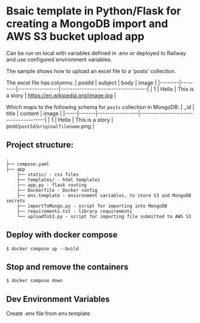 # Bsaic template in Python/Flask for creating a MongoDB import and AWS S3 bucket upload app

Can be run on local with variables defined in .env or deployed to Railway and use configured environment variables.

The sample shows how to upload an excel file to a 'posts' collection. 

The excel file has columns:
| postId | subject | body            | image                              |
|--------|---------|-----------------|------------------------------------|
| 1      | Hello   | This is a story | https://en.wikipedia.org/image.jpg |

Which maps to the following schema for `posts` collection in MongoDB:
| _id | title | content         | image                                |
|-----|-------|-----------------|--------------------------------------|
| 1   | Hello | This is a story | post/`postId`/`originalfilename`.png |

## Project structure:

```
.
├── compose.yaml
├── app
    ├── static/ - css files
    ├── templates/ - html templates
    ├── app.py - flask routing
    ├── Dockerfile - Docker config
    ├── env.template - environment variables, to store S3 and MongoDB secrets
    ├── importToMongo.py - script for importing into MongoDB
    ├── requirements.txt - library requirements
    └── uploadToS3.py - script for importing file submitted to AWS S3

```

## Deploy with docker compose

```
$ docker compose up --build
```

## Stop and remove the containers

```
$ docker compose down
```

## Dev Environment Variables

Create .env file from env.template
